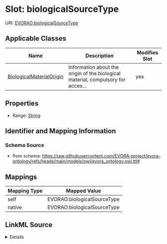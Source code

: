 

# Slot: biologicalSourceType



URI: [EVORAO:biologicalSourceType](https://raw.githubusercontent.com/EVORA-project/evora-ontology/refs/heads/main/models/owl/evora_ontology.owl.ttl#biologicalSourceType)



<!-- no inheritance hierarchy -->





## Applicable Classes

| Name | Description | Modifies Slot |
| --- | --- | --- |
| [BiologicalMaterialOrigin](BiologicalMaterialOrigin.md) | Information about the origin of the biological material, compulsory for acces... |  yes  |







## Properties

* Range: [String](String.md)





## Identifier and Mapping Information







### Schema Source


* from schema: https://raw.githubusercontent.com/EVORA-project/evora-ontology/refs/heads/main/models/owl/evora_ontology.owl.ttl#




## Mappings

| Mapping Type | Mapped Value |
| ---  | ---  |
| self | EVORAO:biologicalSourceType |
| native | EVORAO:biologicalSourceType |




## LinkML Source

<details>
```yaml
name: biologicalSourceType
from_schema: https://raw.githubusercontent.com/EVORA-project/evora-ontology/refs/heads/main/models/owl/evora_ontology.owl.ttl#
rank: 1000
alias: biologicalSourceType
domain_of:
- BiologicalMaterialOrigin
range: string

```
</details>